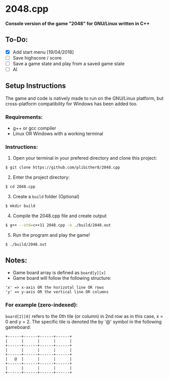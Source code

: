 # 2048.cpp

#### Console version of the game "2048" for GNU/Linux written in C++

## To-Do:
- [x] Add start menu [19/04/2018]
- [ ] Save highscore / score
- [ ] Save a game state and play from a saved game state
- [ ] AI

## Setup Instructions
The game and code is natively made to run on the GNU/Linux platform, but cross-platform compatibility for Windows has been added too.

### Requirements:
* g++ or gcc compiler
* Linux OR Windows with a working terminal

### Instructions:
1. Open your terminal in your prefered directory and clone this project:
```bash
$ git clone https://github.com/plibither8/2048.cpp
```
2. Enter the project directory:
```bash
$ cd 2048.cpp
```
3. Create a `build` folder (Optional)
```bash
$ mkdir build
```
4. Compile the 2048.cpp file and create output
```bash
$ g++ --std=c++11 2048.cpp -o ./build/2048.out
```
5. Run the program and play the game!
```bash
$ ./build/2048.out
```

## Notes:


* Game board array is defined as `board[y][x]`
* Game board will follow the following structure:

```
'x' => x-axis OR the horizotal line OR rows
'y' => y-axis OR the vertical line OR columns
```

### For example (zero-indexed):

`board[2][0]` refers to the 0th tile (or column) in 2nd row as in this case, x = 0 and y = 2. The specific tile is denoted the by '@' symbol in the following gameboard:

```
+------+------+------+------+
|      |      |      |      |
+------+------+------+------+
|      |      |      |      |
+------+------+------+------+
|   @  |      |      |      |
+------+------+------+------+
|      |      |      |      |
+------+------+------+------+
```